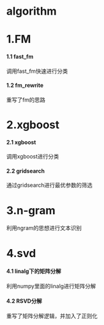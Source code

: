 # algorithm
# 1.FM
#### 1.1 fast_fm
调用fast_fm快速进行分类
#### 1.2 fm_rewrite
重写了fm的思路

# 2.xgboost
#### 2.1 xgboost
调用xgboost进行分类
#### 2.2 gridsearch
通过gridsearch进行最优参数的筛选

# 3.n-gram
利用ngram的思想进行文本识别

# 4.svd
#### 4.1 linalg下的矩阵分解
利用numpy里面的linalg进行矩阵分解
#### 4.2 RSVD分解
重写了矩阵分解逻辑，并加入了正则化

